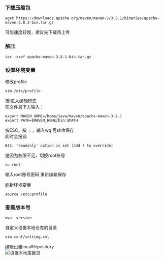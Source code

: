 ### 下载压缩包
```
wget https://downloads.apache.org/maven/maven-3/3.8.1/binaries/apache-maven-3.8.1-bin.tar.gz
```
可能速度较慢，建议先下载再上传

### 解压
```
tar -zxvf apache-maven-3.8.1-bin.tar.gz
```

### 设置环境变量  
修改profile
```
vim /etc/profile
```
按i进入编辑模式  
在文件最下方输入：
```
export MAVEN_HOME=/home/java/maven/apache-maven-3.8.1
export PATH=$MAVEN_HOME/bin:$PATH
```
按ESC，按 ：，输入wq 再shift保存  
此时会报错
```
E45: 'readonly' option is set (add ! to override)
```
是因为权限不足，切换root账号
```
su root
```
输入root账号密码
重新编辑保存

刷新环境变量
```
source /etc/profile
```
### 查看版本号
```
mvn -version
```
自定义设置本地仓库的目录
```
vim conf/setting.xml
```
编辑设置localRepository  
![设置本地库目录](https://github.com/muxianliangqin/learn-note-of-linux/blob/main/maven/images/%E8%AE%BE%E7%BD%AE%E6%9C%AC%E5%9C%B0%E5%BA%93%E7%9B%AE%E5%BD%95.png)





